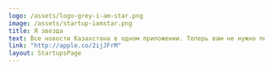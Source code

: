 ```yaml
---
logo: /assets/logo-grey-i-am-star.png
image: /assets/startup-iamstar.png
title: Я звезда
text: Все новости Казахстана в одном приложении. Теперь вам не нужно перебегать из одного приложения в другое для поиска новостей от ваших любимых ресурсов. Феникс - все последние новости Казахстана и мира в одно касание.
link: "http://apple.co/2ijJFrM"
layout: StartupsPage
---
```

